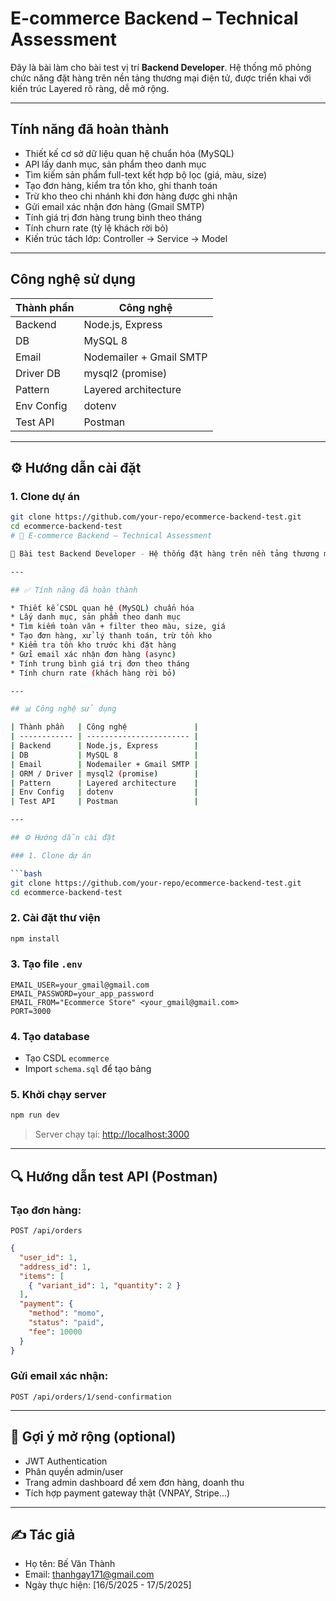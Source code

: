 #  E-commerce Backend – Technical Assessment

Đây là bài làm cho bài test vị trí **Backend Developer**. Hệ thống mô phỏng chức năng đặt hàng trên nền tảng thương mại điện tử, được triển khai với kiến trúc Layered rõ ràng, dễ mở rộng.

---

##  Tính năng đã hoàn thành

- Thiết kế cơ sở dữ liệu quan hệ chuẩn hóa (MySQL)
- API lấy danh mục, sản phẩm theo danh mục
- Tìm kiếm sản phẩm full-text kết hợp bộ lọc (giá, màu, size)
- Tạo đơn hàng, kiểm tra tồn kho, ghi thanh toán
- Trừ kho theo chi nhánh khi đơn hàng được ghi nhận
- Gửi email xác nhận đơn hàng (Gmail SMTP)
- Tính giá trị đơn hàng trung bình theo tháng
- Tính churn rate (tỷ lệ khách rời bỏ)
- Kiến trúc tách lớp: Controller → Service → Model

---

##  Công nghệ sử dụng

| Thành phần | Công nghệ |
|------------|-----------|
| Backend    | Node.js, Express |
| DB         | MySQL 8 |
| Email      | Nodemailer + Gmail SMTP |
| Driver DB  | mysql2 (promise) |
| Pattern    | Layered architecture |
| Env Config | dotenv |
| Test API   | Postman |

---

## ⚙️ Hướng dẫn cài đặt

### 1. Clone dự án
```bash
git clone https://github.com/your-repo/ecommerce-backend-test.git
cd ecommerce-backend-test
# 📂 E-commerce Backend – Technical Assessment

🚀 Bài test Backend Developer - Hệ thống đặt hàng trên nền tảng thương mại điện tử, được triển khai theo kiến trúc tách lớp chuyên nghiệp Controller → Service → Model.

---

## ✅ Tính năng đã hoàn thành

* Thiết kế CSDL quan hệ (MySQL) chuẩn hóa
* Lấy danh mục, sản phẩm theo danh mục
* Tìm kiếm toàn văn + filter theo màu, size, giá
* Tạo đơn hàng, xử lý thanh toán, trừ tồn kho
* Kiểm tra tồn kho trước khi đặt hàng
* Gửi email xác nhận đơn hàng (async)
* Tính trung bình giá trị đơn theo tháng
* Tính churn rate (khách hàng rời bỏ)

---

## 📊 Công nghệ sử dụng

| Thành phần   | Công nghệ               |
| ------------ | ----------------------- |
| Backend      | Node.js, Express        |
| DB           | MySQL 8                 |
| Email        | Nodemailer + Gmail SMTP |
| ORM / Driver | mysql2 (promise)        |
| Pattern      | Layered architecture    |
| Env Config   | dotenv                  |
| Test API     | Postman                 |

---

## ⚙️ Hướng dẫn cài đặt

### 1. Clone dự án

```bash
git clone https://github.com/your-repo/ecommerce-backend-test.git
cd ecommerce-backend-test
```

### 2. Cài đặt thư viện

```bash
npm install
```

### 3. Tạo file `.env`

```env
EMAIL_USER=your_gmail@gmail.com
EMAIL_PASSWORD=your_app_password
EMAIL_FROM="Ecommerce Store" <your_gmail@gmail.com>
PORT=3000
```

### 4. Tạo database

* Tạo CSDL `ecommerce`
* Import `schema.sql` để tạo bảng

### 5. Khởi chạy server

```bash
npm run dev
```

> Server chạy tại: [http://localhost:3000](http://localhost:3000)

---

## 🔍 Hướng dẫn test API (Postman)

### Tạo đơn hàng:

```
POST /api/orders
```

```json
{
  "user_id": 1,
  "address_id": 1,
  "items": [
    { "variant_id": 1, "quantity": 2 }
  ],
  "payment": {
    "method": "momo",
    "status": "paid",
    "fee": 10000
  }
}
```

### Gửi email xác nhận:

```
POST /api/orders/1/send-confirmation
```

---

## 🧠 Gợi ý mở rộng (optional)

* JWT Authentication
* Phân quyền admin/user
* Trang admin dashboard để xem đơn hàng, doanh thu
* Tích hợp payment gateway thật (VNPAY, Stripe...)

---

## ✍️ Tác giả

* Họ tên: Bế Văn Thành
* Email: thanhgay171@gmail.com
* Ngày thực hiện: [16/5/2025 - 17/5/2025]

